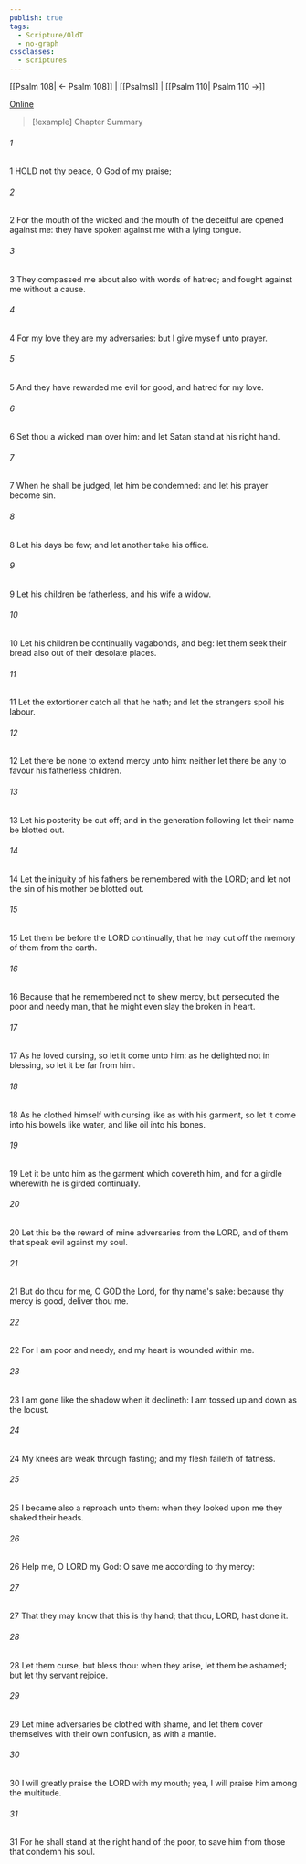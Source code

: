```yaml
---
publish: true
tags:
  - Scripture/OldT
  - no-graph
cssclasses:
  - scriptures
---
```

[[Psalm 108| ← Psalm 108]] | [[Psalms]] | [[Psalm 110| Psalm 110 →]]

[Online](https://churchofjesuschrist.org/study/scriptures/ot/ps/109?lang=eng)

>[!example] Chapter Summary
>
###### 1
1 HOLD not thy peace, O God of my praise;
###### 2
2 For the mouth of the wicked and the mouth of the deceitful are opened against me: they have spoken against me with a lying tongue.
###### 3
3 They compassed me about also with words of hatred; and fought against me without a cause.
###### 4
4 For my love they are my adversaries: but I give myself unto prayer.
###### 5
5 And they have rewarded me evil for good, and hatred for my love.
###### 6
6 Set thou a wicked man over him: and let Satan stand at his right hand.
###### 7
7 When he shall be judged, let him be condemned: and let his prayer become sin.
###### 8
8 Let his days be few; and let another take his office.
###### 9
9 Let his children be fatherless, and his wife a widow.
###### 10
10 Let his children be continually vagabonds, and beg: let them seek their bread also out of their desolate places.
###### 11
11 Let the extortioner catch all that he hath; and let the strangers spoil his labour.
###### 12
12 Let there be none to extend mercy unto him: neither let there be any to favour his fatherless children.
###### 13
13 Let his posterity be cut off; and in the generation following let their name be blotted out.
###### 14
14 Let the iniquity of his fathers be remembered with the LORD; and let not the sin of his mother be blotted out.
###### 15
15 Let them be before the LORD continually, that he may cut off the memory of them from the earth.
###### 16
16 Because that he remembered not to shew mercy, but persecuted the poor and needy man, that he might even slay the broken in heart.
###### 17
17 As he loved cursing, so let it come unto him: as he delighted not in blessing, so let it be far from him.
###### 18
18 As he clothed himself with cursing like as with his garment, so let it come into his bowels like water, and like oil into his bones.
###### 19
19 Let it be unto him as the garment which covereth him, and for a girdle wherewith he is girded continually.
###### 20
20 Let this be the reward of mine adversaries from the LORD, and of them that speak evil against my soul.
###### 21
21 But do thou for me, O GOD the Lord, for thy name's sake: because thy mercy is good, deliver thou me.
###### 22
22 For I am poor and needy, and my heart is wounded within me.
###### 23
23 I am gone like the shadow when it declineth: I am tossed up and down as the locust.
###### 24
24 My knees are weak through fasting; and my flesh faileth of fatness.
###### 25
25 I became also a reproach unto them: when they looked upon me they shaked their heads.
###### 26
26 Help me, O LORD my God: O save me according to thy mercy:
###### 27
27 That they may know that this is thy hand; that thou, LORD, hast done it.
###### 28
28 Let them curse, but bless thou: when they arise, let them be ashamed; but let thy servant rejoice.
###### 29
29 Let mine adversaries be clothed with shame, and let them cover themselves with their own confusion, as with a mantle.
###### 30
30 I will greatly praise the LORD with my mouth; yea, I will praise him among the multitude.
###### 31
31 For he shall stand at the right hand of the poor, to save him from those that condemn his soul.



